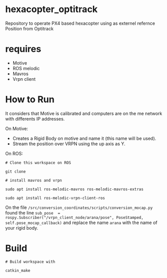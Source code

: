 # hexacopter_optitrack
Repository to operate PX4 based hexacopter using as externel refernce Position from Optitrack


# requires

* Motive
* ROS melodic
* Mavros
* Vrpn client

# How to Run

It considers that Motive is calibrated and computers are on the me network with differents IP addresses.

On Motive:

* Creates a Rigid Body on motive and name it (this name will be used).
* Stream the position over VRPN using the up axis as Y.


On ROS:

```
# Clone this workspace on ROS

git clone 

```
 
```
# install mavros and vrpn

sudo apt install ros-melodic-mavros ros-melodic-mavros-extras

sudo apt install ros-melodic-vrpn-client-ros 

```

On the file `/src/conversion_coordinates/scripts/conversion_mocap.py` found the line `sub_pose  = rospy.Subscriber("/vrpn_client_node/arana/pose", PoseStamped, self.pose_mocap_callback)` and replace the name `arana` with the name of your rigid body.

# Build

```
# Build workspace with

catkin_make

```




